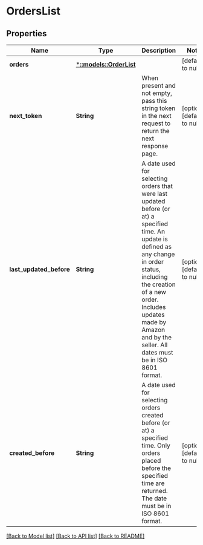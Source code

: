 # OrdersList

## Properties
Name | Type | Description | Notes
------------ | ------------- | ------------- | -------------
**orders** | [***::models::OrderList**](OrderList.md) |  | [default to null]
**next_token** | **String** | When present and not empty, pass this string token in the next request to return the next response page. | [optional] [default to null]
**last_updated_before** | **String** | A date used for selecting orders that were last updated before (or at) a specified time. An update is defined as any change in order status, including the creation of a new order. Includes updates made by Amazon and by the seller. All dates must be in ISO 8601 format. | [optional] [default to null]
**created_before** | **String** | A date used for selecting orders created before (or at) a specified time. Only orders placed before the specified time are returned. The date must be in ISO 8601 format. | [optional] [default to null]

[[Back to Model list]](../README.md#documentation-for-models) [[Back to API list]](../README.md#documentation-for-api-endpoints) [[Back to README]](../README.md)


